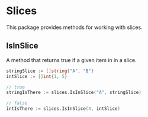 # Slices

This package provides methods for working with slices.

## IsInSlice

A method that returns true if a given item in in a slice.

```go
stringSlice := []string{"A", "B"}
intSlice := []int{1, 5}

// true
stringIsThere := slices.IsInSlice("A", stringSlice)

// false
intIsThere := slices.IsInSlice(4, intSlice)
```
